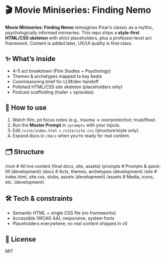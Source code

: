 # 🎬 Movie Miniseries: Finding Nemo

**Movie Miniseries: Finding Nemo** reimagines Pixar’s classic as a mythic, psychologically informed miniseries.
This repo ships a **style‑first HTML/CSS skeleton** with strict placeholders, plus a professor‑level act framework.
Content is added later; UX/UI quality is first‑class.

## ✨ What’s inside
- 4–5 act breakdown (Film Studies + Psychology)
- Themes & archetypes mapped to key beats
- Commissioning brief for LLM/dev handoff
- Polished HTML/CSS site skeleton (placeholders only)
- Podcast scaffolding (trailer + episodes)

## 🧭 How to use
1. Watch film, jot focus notes (e.g., trauma → overprotection; trust/flow).
2. Run the **Master Prompt** in `/prompts` with your inputs.
3. Edit `/site/index.html` + `/site/site.css` (structure/style only).
4. Expand docs in `/docs` when you’re ready for real content.

## 🗂️ Structure
/root    # All live content (final docs, site, assets)
/prompts # Prompts & quick-fill (development)
/docs    # Acts, themes, archetypes (development)
/site    # index.html, site.css, stubs, assets (development)
/assets  # Media, icons, etc. (development)


## 🛠 Tech & constraints
- Semantic HTML + single CSS file (no frameworks)
- Accessible (WCAG AA), responsive, system fonts
- Placeholders everywhere; no real content shipped in v0

## 📜 License
MIT